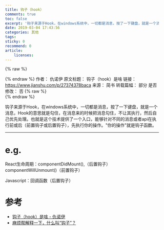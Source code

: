 ```yaml
---
title: 钩子（hook）
comments: true
toc: false
excerpt: '钩子来源于Hook，在windows系统中，一切都是消息，按了一下键盘，就是一个消息，Hook的意思就是勾住，在消息来的时候把消息勾住，不让其执行，然后自己优先处理。也就是这个技术提供了一个入口，能够针对不同的消息或者api在执行前或后（前置钩子或后置钩子），先执行你的操作。"你的操作"就是钩子函数。'
date: 2019-03-04 17:43:56
categories: 其他
tags:
sticky: 0
recommend: 0
article:
    licenses:
---
```

{% raw %}<article class="message is-link"><div class="message-body">{% endraw %}
作者： 仇诺伊
原文标题： 钩子（hook）是啥
链接： https://www.jianshu.com/p/27374378baca
来源： 简书
转载篇幅： 部分
是否修改： 否
{% raw %}</div></article>{% endraw %}

钩子来源于Hook，在windows系统中，一切都是消息，按了一下键盘，就是一个消息，Hook的意思就是勾住，在消息来的时候把消息勾住，不让其执行，然后自己优先处理。也就是这个技术提供了一个入口，能够针对不同的消息或者api在执行前或后（前置钩子或后置钩子），先执行你的操作。"你的操作"就是钩子函数。

---

# e.g.

React生命周期：componentDidMount(),（后置钩子）componentWillUnmount()（前置钩子）

Javascript：回调函数（后置钩子）

# 参考

- [钩子（hook）是啥 - 仇诺伊](https://www.jianshu.com/p/27374378baca)
- [麻烦帮解释一下，什么叫“钩子”？](https://segmentfault.com/q/1010000004335505)
